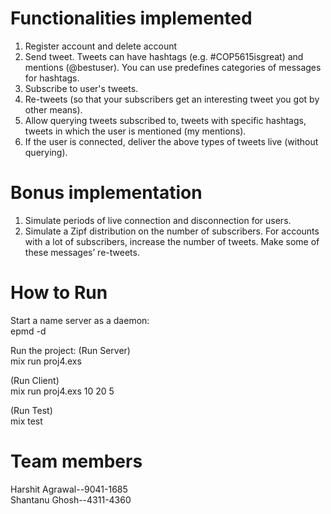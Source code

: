 # Functionalities implemented
  1. Register account and delete account
  2. Send tweet. Tweets can have hashtags (e.g. #COP5615isgreat) and mentions
  (@bestuser). You can use predefines categories of messages for hashtags.
  3. Subscribe to user's tweets.
  4. Re-tweets (so that your subscribers get an interesting tweet you got by other
  means).
  5. Allow querying tweets subscribed to, tweets with specific hashtags, tweets in
  which the user is mentioned (my mentions).
  6. If the user is connected, deliver the above types of tweets live (without querying).
  
# Bonus implementation

  1. Simulate periods of live connection and disconnection for users.
  2. Simulate a Zipf distribution on the number of subscribers. For accounts with a lot
  of subscribers, increase the number of tweets. Make some of these messages’
  re-tweets.


# How to Run
  Start a name server as a daemon:<br/>
  epmd -d
  
  Run the project:
  (Run Server) <br/>
  mix run proj4.exs
  
  (Run Client) <br/>
  mix run proj4.exs 10 20 5
  
  (Run Test)<br/>
  mix test


# Team members
Harshit Agrawal--9041-1685<br/>
Shantanu Ghosh--4311-4360
